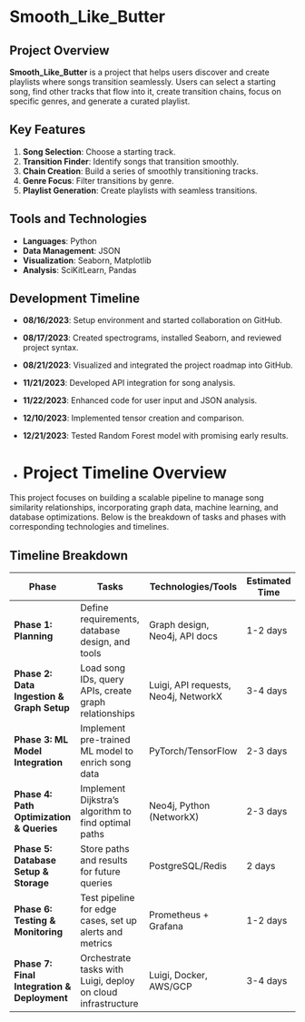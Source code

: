# Smooth_Like_Butter

## Project Overview

**Smooth_Like_Butter** is a project that helps users discover and create playlists where songs transition seamlessly. Users can select a starting song, find other tracks that flow into it, create transition chains, focus on specific genres, and generate a curated playlist.

## Key Features

1. **Song Selection**: Choose a starting track.
2. **Transition Finder**: Identify songs that transition smoothly.
3. **Chain Creation**: Build a series of smoothly transitioning tracks.
4. **Genre Focus**: Filter transitions by genre.
5. **Playlist Generation**: Create playlists with seamless transitions.

## Tools and Technologies

- **Languages**: Python
- **Data Management**: JSON
- **Visualization**: Seaborn, Matplotlib
- **Analysis**: SciKitLearn, Pandas

## Development Timeline

- **08/16/2023**: Setup environment and started collaboration on GitHub.
- **08/17/2023**: Created spectrograms, installed Seaborn, and reviewed project syntax.
- **08/21/2023**: Visualized and integrated the project roadmap into GitHub.
- **11/21/2023**: Developed API integration for song analysis.
- **11/22/2023**: Enhanced code for user input and JSON analysis.
- **12/10/2023**: Implemented tensor creation and comparison.
- **12/21/2023**: Tested Random Forest model with promising early results.

- # Project Timeline Overview

This project focuses on building a scalable pipeline to manage song similarity relationships, incorporating graph data, machine learning, and database optimizations. Below is the breakdown of tasks and phases with corresponding technologies and timelines.

## Timeline Breakdown

| **Phase**                     | **Tasks**                                              | **Technologies/Tools**              | **Estimated Time** |
|-------------------------------|--------------------------------------------------------|-------------------------------------|--------------------|
| **Phase 1: Planning**          | Define requirements, database design, and tools        | Graph design, Neo4j, API docs       | 1-2 days           |
| **Phase 2: Data Ingestion & Graph Setup** | Load song IDs, query APIs, create graph relationships | Luigi, API requests, Neo4j, NetworkX | 3-4 days           |
| **Phase 3: ML Model Integration** | Implement pre-trained ML model to enrich song data  | PyTorch/TensorFlow                  | 2-3 days           |
| **Phase 4: Path Optimization & Queries** | Implement Dijkstra’s algorithm to find optimal paths | Neo4j, Python (NetworkX)            | 2-3 days           |
| **Phase 5: Database Setup & Storage** | Store paths and results for future queries        | PostgreSQL/Redis                    | 2 days             |
| **Phase 6: Testing & Monitoring** | Test pipeline for edge cases, set up alerts and metrics | Prometheus + Grafana                | 1-2 days           |
| **Phase 7: Final Integration & Deployment** | Orchestrate tasks with Luigi, deploy on cloud infrastructure | Luigi, Docker, AWS/GCP | 3-4 days |

